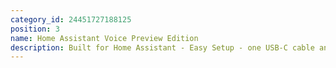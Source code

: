 ```yaml
---
category_id: 24451727188125
position: 3
name: Home Assistant Voice Preview Edition
description: Built for Home Assistant - Easy Setup - one USB-C cable and setup wizard, no assembly required.
---
```

